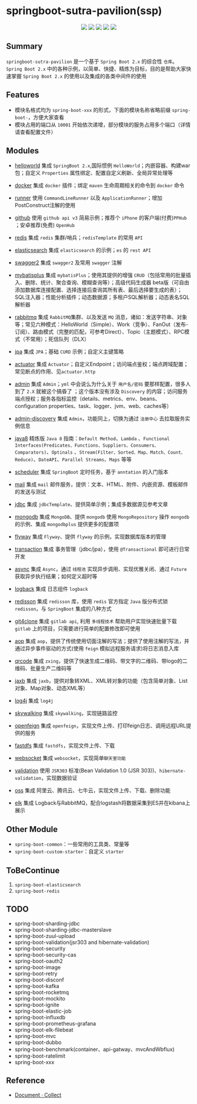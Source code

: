 # springboot-sutra-pavilion(ssp)

<p align="center">
    <a href="https://docs.spring.io/spring-boot/docs/2.1.4.RELEASE/reference/html"><img src="https://img.shields.io/badge/Spring%20Boot-2.1.4.Release-brightgreen.svg"></a>
    <a href="JDK 1.8"><img src="https://img.shields.io/badge/JDK-1.8-brightgreen.svg"></a>
    <a href="https://travis-ci.org/rexlin600/springboot-sutra-pavilion.svg?branch=master"><img src="https://travis-ci.org/rexlin600/springboot-sutra-pavilion.svg?branch=master"/></a>
    <a href="https://img.shields.io/github/repo-size/rexlin600/springboot-sutra-pavilion"><img src="https://img.shields.io/github/repo-size/rexlin600/springboot-sutra-pavilion"/></a>
    <a href="https://www.codacy.com/manual/rexlin600/springboot-sutra-pavilion?utm_source=github.com&amp;utm_medium=referral&amp;utm_content=rexlin600/springboot-sutra-pavilion&amp;utm_campaign=Badge_Grade"><img src="https://api.codacy.com/project/badge/Grade/aadfd5654d204443ac773aa619ce8222"/></a>
</p>

## Summary

`springboot-sutra-pavilion` 是一个基于 `Spring Boot 2.x` 的综合性 `仓库`。`Spring Boot 2.x`
中的各种示例，以简单、快捷、精炼为目标，目的是帮助大家快速掌握 `Spring Boot 2.x` 的使用以及集成的各类中间件的使用

## Features

* 模块名格式均为 `spring-boot-xxx` 的形式，下面的模块名称省略前缀 `spring-boot-`，方便大家查看
* 模块占用的端口从 `10001` 开始依次递增，部分模块的服务占用多个端口（详情请查看配置文件）

## Modules

- [helloworld](https://github.com/rexlin600/springboot-sutra-pavilion/blob/master/spring-boot-helloworld/README.md)
  集成 `SpringBoot 2.x`,国际惯例 `HelloWorld`；内嵌容器、构建war包；自定义 `Properties` 属性绑定、配置自定义刷新、全局异常处理等

- [docker](https://github.com/rexlin600/springboot-sutra-pavilion/tree/master/spring-boot-docker/README.md)
  集成 `docker` 插件；绑定 `maven` 生命周期相关的命令到 `docker` 命令

- [runner](https://github.com/rexlin600/springboot-sutra-pavilion/tree/master/spring-boot-runner/README.md)
  使用 `CommandLineRunner` 以及 `ApplicationRunner`；增加PostConstruct注解的使用

- [github](https://github.com/rexlin600/springboot-sutra-pavilion/tree/master/spring-boot-github/README.md)
  使用 `github api v3` 简易示例；推荐个 `iPhone` 的客户端(付费)`PPHub` ；安卓推荐(免费) `OpenHub`

- [redis](https://github.com/rexlin600/springboot-sutra-pavilion/tree/master/spring-boot-redis/README.md)
  集成 `redis` 集群/哨兵；`redisTemplate` 的常用 `API`

- [elasticsearch](https://github.com/rexlin600/springboot-sutra-pavilion/tree/master/spring-boot-elasticsearch/README.md)
  集成 `elasticsearch` 的示例；`es` 的 `rest API`

- [swagger2](https://github.com/rexlin600/springboot-sutra-pavilion/tree/master/spring-boot-swagger2/README.md)
  集成 `swagger2` 及常用 `swagger` 注解

- [mybatisplus](https://github.com/rexlin600/springboot-sutra-pavilion/tree/master/spring-boot-mybatisplus/README.md)
  集成 `mybatisPlus`；使用其提供的增强 `CRUD`（包括常用的批量插入、删除、统计、聚合查询、模糊查询等）；高级代码生成器
  beta版（可自由添加数据库连接配置、选择连接后查询其所有表、最后选择要生成的表）；SQL注入器；性能分析插件；动态数据源；多租户SQL解析器；动态表名SQL解析器

- [rabbitmq](https://github.com/rexlin600/springboot-sutra-pavilion/tree/master/spring-boot-rabbitmq/README.md)
  集成 `RabbitMQ`集群、以及发送 `MQ`
  消息，诸如：发送字符串、对象等；常见六种模式：HelloWorld（Simple）、Work（竞争）、FanOut（发布-订阅）、路由模式（完整的匹配，可参考Direct）、Topic（主题模式）、RPC模式（不常用）；死信队列（DLX）

- [jpa](https://github.com/rexlin600/springboot-sutra-pavilion/tree/master/spring-boot-jpa/README.md)
  集成 `JPA`；基础 `CURD` 示例；自定义主键策略

- [actuator](https://github.com/rexlin600/springboot-sutra-pavilion/tree/master/spring-boot-actuator/README.md)
  集成 `Actuator`；自定义Endpoint；访问端点鉴权；端点跨域配置；常见断点的作用、见`actuator.http`

- [admin](https://github.com/rexlin600/springboot-sutra-pavilion/tree/master/spring-boot-admin/README.md)
  集成 `Admin`；`yml` 中会说么为什么关于 `用户名/密码` 要那样配置，很多人到了 `2.X` 就被这个搞昏了 ；这个版本没有涉及 `Discovery`
  的内容；访问服务端点授权；服务各指标监控（details、metrics、env、beans、configuration properties、task、logger、jvm、web、caches等）

- [admin-discovery](https://github.com/rexlin600/springboot-sutra-pavilion/tree/master/spring-boot-admin-discovery/README.md)
  集成 `Admin`，功能同上，切换为通过 `注册中心` 去拉取服务实例信息

- [java8](https://github.com/rexlin600/springboot-sutra-pavilion/tree/master/spring-boot-java8/README.md)
  精炼版 `Java 8` 指南：`Default Method`、`Lambda`
  、`Functional Interfaces(Predicates、Functions、Suppliers、Consumers、Comparators)`、`Optinals`
  、`Stream(Filter、Sorted、Map、Match、Count、Reduce)`、`DateAPI`、`Parallel Streams`、`Maps` 等等

- [scheduler](https://github.com/rexlin600/springboot-sutra-pavilion/tree/master/spring-boot-scheduler/README.md)
  集成 `SpringBoot` 定时任务，基于 `anntation` 的入门版本

- [mail](https://github.com/rexlin600/springboot-sutra-pavilion/tree/master/spring-boot-mail/README.md)
  集成 `mail` 邮件服务，提供：文本、HTML、附件、内嵌资源、模板邮件的发送与测试

- [jdbc](https://github.com/rexlin600/springboot-sutra-pavilion/tree/master/spring-boot-jdbc/README.md)
  集成 `jdbcTemplate`、提供简单示例；集成多数据源见参考文章

- [mongodb](https://github.com/rexlin600/springboot-sutra-pavilion/tree/master/spring-boot-mongodb/README.md)
  集成 `MongoDB`、提供 `mongodb` 使用 `MongoRepository` 操作 `mongodb` 的示例、集成 `mongodbplus` 提供更多的配置项

- [flyway](https://github.com/rexlin600/springboot-sutra-pavilion/tree/master/spring-boot-flyway/README.md)
  集成 `Flyway`、提供 `flyway` 的示例，实现数据库版本的管理

- [transaction](https://github.com/rexlin600/springboot-sutra-pavilion/tree/master/spring-boot-transaction/README.md)
  集成 事务管理（jdbc/jpa），使用 `@Transactional` 即可进行日常开发

- [async](https://github.com/rexlin600/springboot-sutra-pavilion/tree/master/spring-boot-async/README.md)
  集成 `Async`，通过 `线程池` 实现异步调用、实现优雅关闭、通过 `Future` 获取异步执行结果；如何定义超时等

- [logback](https://github.com/rexlin600/springboot-sutra-pavilion/tree/master/spring-boot-logback/README.md)
  集成 日志组件 `logback`

- [redisson](https://github.com/rexlin600/springboot-sutra-pavilion/tree/master/spring-boot-redisson/README.md)
  集成 `redisson` 库，使用 `redis` 官方指定 `Java` 版分布式锁 `redisson`，与 `SpringBoot` 集成的八种方式

- [git4clone](https://github.com/rexlin600/springboot-sutra-pavilion/tree/master/spring-boot-git4clone/README.md)
  集成 `gitlab api`, 利用 `多线程技术` 帮助用户实现快速批量下载 `gitlab` 上的项目，只需要进行简单的配置修改即可使用

- [aop](https://github.com/rexlin600/springboot-sutra-pavilion/tree/master/spring-boot-aop/README.md)
  集成 `aop`，提供了传统使用切面注解的写法；提供了使用注解的写法，并通过异步事件驱动的方式(使用 `feign` 模拟远程服务请求)将日志消息入库

- [qrcode](https://github.com/rexlin600/springboot-sutra-pavilion/tree/master/spring-boot-qrcode/README.md)
  集成 `zxing`，提供了快速生成二维码、带文字的二维码、带logo的二维码、批量生产二维码等

- [jaxb](https://github.com/rexlin600/springboot-sutra-pavilion/tree/master/spring-boot-jaxb/README.md)
  集成 `jaxb`，提供对象转XML、XML转对象的功能（包含简单对象、List对象、Map对象、动态XML等）

- [log4j](https://github.com/rexlin600/springboot-sutra-pavilion/tree/master/spring-boot-log4j/README.md)
  集成 `log4j`

- [skywalking](https://github.com/rexlin600/springboot-sutra-pavilion/tree/master/spring-boot-skywalking/README.md)
  集成 `skywalking`，实现链路监控

- [openfeign](https://github.com/rexlin600/springboot-sutra-pavilion/tree/master/spring-boot-openfeign/README.md)
  集成 `openfeign`，实现文件上传、打印feign日志、调用远程URL提供的服务

- [fastdfs](https://github.com/rexlin600/springboot-sutra-pavilion/tree/master/spring-boot-fastdfs/README.md)
  集成 `fastdfs`，实现文件上传、下载

- [websocket](https://github.com/rexlin600/springboot-sutra-pavilion/tree/master/spring-boot-websocket/README.md)
  集成 `websocket`，实现简单`聊天室功能`

- [validation](https://github.com/rexlin600/springboot-sutra-pavilion/tree/master/spring-boot-validation/README.md)
  使用 `JSR303` 标准(Bean Validation 1.0 (JSR 303))、`hibernate-validation`，实现数据验证

- [oss](https://github.com/rexlin600/springboot-sutra-pavilion/tree/master/spring-boot-oss/README.md)
  集成 阿里云、腾讯云、七牛云，实现文件上传、下载、删除功能

- [elk](https://github.com/rexlin600/springboot-sutra-pavilion/tree/master/spring-boot-elk/README.md)
  集成 Logback与RabbitMQ，配合logstash将数据采集到ES并在kibana上展示

## Other Module

- `spring-boot-common`：一些常用的工具类、常量等
- `spring-boot-custom-starter`：自定义 `starter`

## ToBeContinue

1. `spring-boot-elasticsearch`
2. `spring-boot-redis`

## TODO

* spring-boot-sharding-jdbc
* spring-boot-sharding-jdbc-masterslave
* spring-boot-zuul-upload
* spring-boot-validation(jsr303 and hibernate-validation)
* spring-boot-security
* spring-boot-security-cas
* spring-boot-oauth2
* spring-boot-image
* spring-boot-retry
* spring-boot-disconf
* spring-boot-kafka
* spring-boot-rocketmq
* spring-boot-mockito
* spring-boot-ignite
* spring-boot-elastic-job
* spring-boot-influxdb
* spring-boot-prometheus-grafana
* spring-boot-elk-filebeat
* spring-boot-mvc
* spring-boot-dubbo
* spring-boot-benchmark(container、api-gatway、mvcAndWbflux)
* spring-boot-ratelimit
* spring-boot-xxx

## Reference

- [Document · Collect](https://github.com/rexlin600/springboot-sutra-pavilion/blob/master/docs/reference.md)